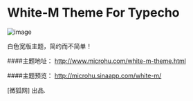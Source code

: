 White-M Theme For Typecho
=======

![image](http://microhu.u.qiniudn.com/microimg/usr/uploads/2014/09/2173393176.jpg)

白色宽版主题，简约而不简单！

####主题地址：
http://www.microhu.com/white-m-theme.html

####主题预览：
http://microhu.sinaapp.com/white-m/

[微狐网] 出品.
